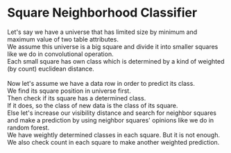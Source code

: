 # Square Neighborhood Classifier

Let's say we have a universe that has limited size by minimum and maximum value of two table attributes.<br>
We assume this universe is a big square and divide it into smaller squares like we do in convolutional operation.<br>
Each small square has own class which is determined by a kind of weighted (by count) euclidean distance.<br>
<br>
Now let's assume we have a data row in order to predict its class.<br>
We find its square position in universe first.<br>
Then check if its square has a determined class.<br>
If it does, so the class of new data is the class of its square.<br>
Else let's increase our visibility distance and search for neighbor squares and make a prediction by using neighbor squares' opinions like we do in random forest.<br>
We have weightly determined classes in each square. But it is not enough. We also check count in each square to make another weighted prediction.<br> 
